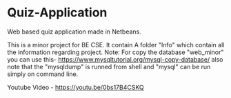 # Quiz-Application
Web based quiz application made in Netbeans.


This is a minor project for BE CSE.
It contain A folder "Info" which contain all the information regarding project.
Note: For copy the database "web_minor" you can use this- https://www.mysqltutorial.org/mysql-copy-database/ also note that the "mysqldump" is runned from shell and "mysql" can be run simply on command line.

Youtube Video - https://youtu.be/0bs17B4CSKQ
